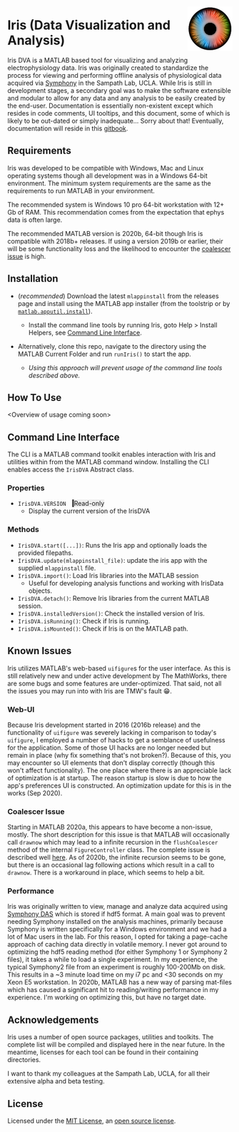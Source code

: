 <img src="./resources/img/Iris100px.png" align="right" alt="Iris DVA Logo"
title="Iris DVA" height="100px" />

Iris (Data Visualization and Analysis)
====================================

Iris DVA is a MATLAB based tool for visualizing and analyzing electrophysiology data. Iris was originally created to standardize the process for viewing and performing offline analysis of physiological data acquired via [Symphony](https://symphony-das.github.io/) in the Sampath Lab, UCLA. While Iris is still in development stages, a secondary goal was to make the software extensible and modular to allow for any data and any analysis to be easily created by the end-user. Documentation is essentially non-existent except which resides in code comments, UI tooltips, and this document, some of which is likely to be out-dated or simply inadequate... Sorry about that! Eventually, documentation will reside in this [gitbook](https://sampathlab.gitbook.io/iris-dva).

## Requirements
Iris was developed to be compatible with Windows, Mac and Linux operating
systems though all development was in a Windows 64-bit environment.
The minimum system requirements are the same as the requirements to run MATLAB
in your environment.

The recommended system is Windows 10 pro 64-bit workstation with 12+ Gb of RAM.
This recommendation comes from the expectation that ephys data is often large.

The recommended MATLAB version is 2020b, 64-bit though Iris is compatible with
2018b+ releases. If using a version 2019b or earlier, their will be some
functionality loss and the likelihood to encounter the [coalescer
issue](#Coalescer-Issue) is high.

## Installation
* (*recommended*) Download the latest `mlappinstall` from the releases page and install using the
MATLAB app installer (from the toolstrip or by
[`matlab.apputil.install`](https://www.mathworks.com/help/matlab/ref/matlab.apputil.install.html?s_tid=srchtitle)).
  * Install the command line tools by running Iris, goto Help \> Install
    Helpers, see [Command Line Interface](#Command-Line-Interface).

* Alternatively, clone this repo, navigate to the directory using the MATLAB
  Current Folder and run `runIris()` to start the app.
  * *Using this approach will prevent usage of the command line tools described above.*

## How To Use
\<Overview of usage coming soon\>

## Command Line Interface
The CLI is a MATLAB command toolkit enables interaction with Iris and utilities within
from the MATLAB command window. Installing the CLI enables access the `IrisDVA`
Abstract class.

### Properties
* `IrisDVA.VERSION` <span style="margin-left:10px;border-left:4px solid;border-color:#4b4b4b;background-color:#eee;">Read-only</span>
  * Display the current version of the IrisDVA 

### Methods
* `IrisDVA.start([...])`: Runs the Iris app and optionally loads the provided filepaths.
* `IrisDVA.update(mlappinstall_file)`: update the iris app with the supplied
  `mlappinstall` file.
* `IrisDVA.import()`: Load Iris libraries into the MATLAB session
  * Useful for developing analysis functions and working with IrisData objects.
* `IrisDVA.detach()`: Remove Iris libraries from the current MATLAB session.
* `IrisDVA.installedVersion()`: Check the installed version of Iris.
* `IrisDVA.isRunning()`: Check if Iris is running.
* `IrisDVA.isMounted()`: Check if Iris is on the MATLAB path.

## Known Issues
Iris utilizes MATLAB's web-based `uifigure`s for the user interface. As this is
still relatively new and under active development by The MathWorks, there are
some bugs and some features are under-optimized. That said, not all the issues
you may run into with Iris are TMW's fault :grin:.

### Web-UI
Because Iris development started in 2016 (2016b release) and the functionality of
`uifigure` was severely lacking in comparison to today's `uifigure`, I employed
a number of hacks to get a semblance of usefulness for the application. Some of
those UI hacks are no longer needed but remain in place (why fix something
that's not broken?). Because of this, you may encounter so UI elements that
don't display correctly (though this won't affect functionality). The one place
where there is an appreciable lack of optimization is at startup. The reason
startup is slow is due to how the app's preferences UI is constructed. An
optimization update for this is in the works (Sep 2020).

### Coalescer Issue
Starting in MATLAB 2020a, this appears to have become a non-issue, mostly. The
short description for this issue is that MATLAB will occasionally call `drawnow`
which may lead to a infinite recursion in the `flushCoalescer` method of the
internal `FigureController` class. The complete issue is described well
[here](https://www.mathworks.com/matlabcentral/answers/467671-real-time-plotting-slow-figurecontroller-flushcoalescer-needs-a-lot-of-memory-and-cpu-time).
As of 2020b, the infinite recursion seems to be gone, but there is an occasional
lag following actions which result in a call to `drawnow`. There is a workaround
in place, which seems to help a bit.

### Performance
Iris was originally written to view, manage and analyze data acquired using
[Symphony DAS](https://symphony-das.github.io/) which is stored if hdf5 format.
A main goal was to prevent needing Symphony installed on the analysis machines,
primarily because Symphony is written specifically for a Windows environment and
we had a lot of Mac users in the lab. For this reason, I opted for taking a
page-cache approach of caching data directly in volatile memory. I never got
around to optimizing the hdf5 reading method (for either Symphony 1 or Symphony
2 files), it takes a while to load a single experiment. In my experience, the
typical Symphony2 file from an experiment is roughly 100-200Mb on disk. This
results in a ~3 minute load time on my i7 pc and <30 seconds on my Xeon E5
workstation. In 2020b, MATLAB has a new way of parsing mat-files which has
caused a significant hit to reading/writing performance in my experience. I'm
working on optimizing this, but have no target date.

## Acknowledgements

Iris uses a number of open source packages, utilities and toolkits. The complete
list will be compiled and displayed here in the near future. In the meantime,
licenses for each tool can be found in their containing directories.

I want to thank my colleagues at the Sampath Lab, UCLA, for all their extensive
alpha and beta testing.

## License

Licensed under the [MIT License](https://opensource.org/licenses/MIT), an [open source license](https://opensource.org/docs/osd).